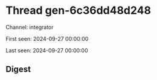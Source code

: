 # Thread gen-6c36dd48d248
Channel: integrator

First seen: 2024-09-27 00:00:00

Last seen: 2024-09-27 00:00:00

## Digest


